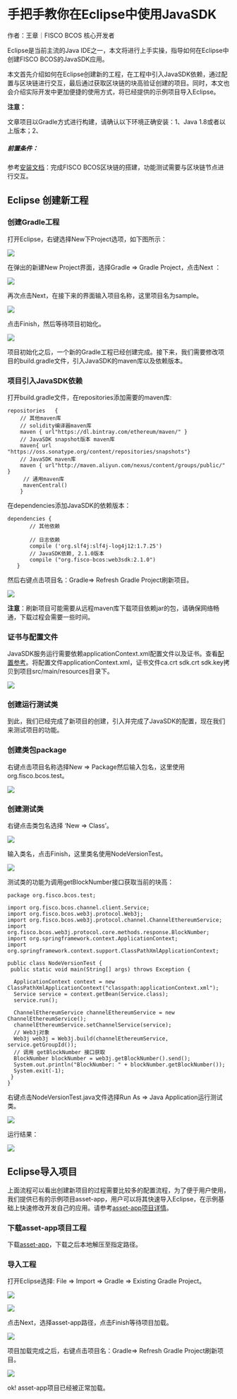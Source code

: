 # 手把手教你在Eclipse中使用JavaSDK

作者：王章｜FISCO BCOS 核心开发者

Eclipse是当前主流的Java IDE之一，本文将进行上手实操，指导如何在Eclipse中创建FISCO BCOS的JavaSDK应用。

本文首先介绍如何在Eclipse创建新的工程，在工程中引入JavaSDK依赖，通过配置与区块链进行交互，最后通过获取区块链的块高验证创建的项目。同时，本文也会介绍实际开发中更加便捷的使用方式，将已经提供的示例项目导入Eclipse。

**注意：**

文章项目以Gradle方式进行构建，请确认以下环境正确安装：1、Java 1.8或者以上版本；2、

##### 前置条件：

参考[安装文档](https://fisco-bcos-documentation.readthedocs.io/zh_CN/latest/docs/installation.html)：完成FISCO BCOS区块链的搭建，功能测试需要与区块链节点进行交互。

## **Eclipse 创建新工程**

### 创建Gradle工程

打开Eclipse，右键选择New下Project选项，如下图所示：

![](../../../../images/articles/use_javasdk_in_eclipse/IMG_5632.PNG)


在弹出的新建New Project界面，选择Gradle => Gradle Project，点击Next ：

![](../../../../images/articles/use_javasdk_in_eclipse/IMG_5633.PNG)


再次点击Next，在接下来的界面输入项目名称，这里项目名为sample。


![](../../../../images/articles/use_javasdk_in_eclipse/IMG_5634.PNG)


点击Finish，然后等待项目初始化。

![](../../../../images/articles/use_javasdk_in_eclipse/IMG_5635.PNG)

项目初始化之后，一个新的Gradle工程已经创建完成。接下来，我们需要修改项目的build.gradle文件，引入JavaSDK的maven库以及依赖版本。

### 项目引入JavaSDK依赖

打开build.gradle文件，在repositories添加需要的maven库:

```
repositories   { 
    // 其他maven库 
    // solidity编译器maven库 
    maven { url"https://dl.bintray.com/ethereum/maven/" } 
    // JavaSDK snapshot版本 maven库 
    maven{ url "https://oss.sonatype.org/content/repositories/snapshots"} 
    // JavaSDK maven库 
    maven { url"http://maven.aliyun.com/nexus/content/groups/public/" } 
     // 通用maven库 
     mavenCentral() 
    }
```

在dependencies添加JavaSDK的依赖版本：

```
dependencies { 
       // 其他依赖

       // 日志依赖 
       compile ('org.slf4j:slf4j-log4j12:1.7.25') 
       // JavaSDK依赖, 2.1.0版本 
       compile ("org.fisco-bcos:web3sdk:2.1.0") 
   }
```

然后右键点击项目名：Gradle=> Refresh Gradle Project刷新项目。

![](../../../../images/articles/use_javasdk_in_eclipse/IMG_5636.PNG)


**注意**：刷新项目可能需要从远程maven库下载项目依赖jar的包，请确保网络畅通，下载过程会需要一些时间。

### 证书与配置文件

JavaSDK服务运行需要依赖applicationContext.xml配置文件以及证书。查看[配置参考](https://fisco-bcos-documentation.readthedocs.io/zh_CN/latest/docs/sdk/java_sdk.html#fisco-bcos)。将配置文件applicationContext.xml，证书文件ca.crt sdk.crt sdk.key拷贝到项目src/main/resources目录下。

![](../../../../images/articles/use_javasdk_in_eclipse/IMG_5637.PNG)

### 创建运行测试类

到此，我们已经完成了新项目的创建，引入并完成了JavaSDK的配置，现在我们来测试项目的功能。

### 创建类包package

右键点击项目名称选择New => Package然后输入包名，这里使用org.fisco.bcos.test。

![](../../../../images/articles/use_javasdk_in_eclipse/IMG_5638.JPG)

### 创建测试类

右键点击类包名选择 ‘New => Class’。

![](../../../../images/articles/use_javasdk_in_eclipse/IMG_5639.PNG)

输入类名，点击Finish，这里类名使用NodeVersionTest。

![](../../../../images/articles/use_javasdk_in_eclipse/IMG_5640.JPG)


测试类的功能为调用getBlockNumber接口获取当前的块高：

```
package org.fisco.bcos.test;

import org.fisco.bcos.channel.client.Service;
import org.fisco.bcos.web3j.protocol.Web3j;
import org.fisco.bcos.web3j.protocol.channel.ChannelEthereumService;
import org.fisco.bcos.web3j.protocol.core.methods.response.BlockNumber;
import org.springframework.context.ApplicationContext;
import org.springframework.context.support.ClassPathXmlApplicationContext;

public class NodeVersionTest {
 public static void main(String[] args) throws Exception {
  
  ApplicationContext context = new ClassPathXmlApplicationContext("classpath:applicationContext.xml");
  Service service = context.getBean(Service.class);
  service.run();

  ChannelEthereumService channelEthereumService = new ChannelEthereumService();
  channelEthereumService.setChannelService(service);
  // Web3j对象
  Web3j web3j = Web3j.build(channelEthereumService, service.getGroupId());
  // 调用 getBlockNumber 接口获取
  BlockNumber blockNumber = web3j.getBlockNumber().send();
  System.out.println("BlockNumber: " + blockNumber.getBlockNumber());
  System.exit(-1);
 }
}
```

右键点击NodeVersionTest.java文件选择Run As => Java Application运行测试类。

![](../../../../images/articles/use_javasdk_in_eclipse/IMG_5640.JPG)

运行结果：

![](../../../../images/articles/use_javasdk_in_eclipse/IMG_5641.JPG)

## Eclipse导入项目

上面流程可以看出创建新项目的过程需要比较多的配置流程，为了便于用户使用，我们提供已有的示例项目asset-app，用户可以将其快速导入Eclipse，在示例基础上快速修改开发自己的应用。请参考[asset-app项目详情](https://fisco-bcos-documentation.readthedocs.io/zh_CN/latest/docs/tutorial/sdk_application.html)。

### 下载asset-app项目工程

下载[asset-app](https://github.com/FISCO-BCOS/LargeFiles/raw/master/tools/asset-app.tar.gz)，下载之后本地解压至指定路径。

### 导入工程

打开Eclipse选择: File => Import => Gradle => Existing Gradle Project。

![](../../../../images/articles/use_javasdk_in_eclipse/IMG_5642.PNG)

![](../../../../images/articles/use_javasdk_in_eclipse/IMG_5643.JPG)

点击Next，选择asset-app路径，点击Finish等待项目加载。

![](../../../../images/articles/use_javasdk_in_eclipse/IMG_5644.JPG)

项目加载完成之后，右键点击项目名：Gradle=> Refresh Gradle Project刷新项目。

![](../../../../images/articles/use_javasdk_in_eclipse/IMG_5645.JPG)

ok! asset-app项目已经被正常加载。

